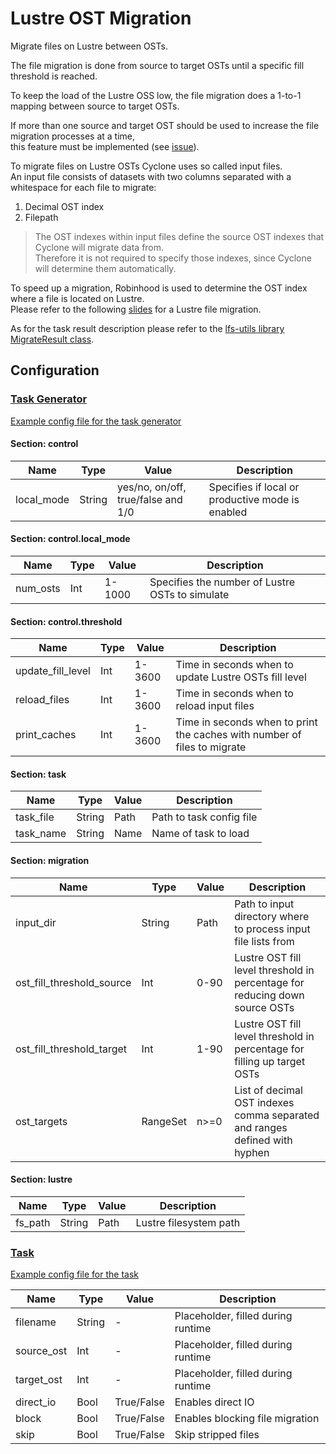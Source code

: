 # Lustre OST Migration

Migrate files on Lustre between OSTs.  

The file migration is done from source to target OSTs until a specific fill threshold is reached.  

To keep the load of the Lustre OSS low, the file migration does a 1-to-1 mapping between source to target OSTs.  

If more than one source and target OST should be used to increase the file migration processes at a time,  
this feature must be implemented (see [issue](https://github.com/GSI-HPC/cyclone-distributed-task-driven-framework/issues/27)).  

To migrate files on Lustre OSTs Cyclone uses so called input files.  
An input file consists of datasets with two columns separated with a whitespace for each file to migrate:  
1. Decimal OST index
2. Filepath

> The OST indexes within input files define the source OST indexes that Cyclone will migrate data from.  
> Therefore it is not required to specify those indexes, since Cyclone will determine them automatically.

To speed up a migration, Robinhood is used to determine the OST index where a file is located on Lustre.  
Please refer to the following [slides](../Slides/2024_02_22-lustre_file_migration.pdf) for a Lustre file migration.  

As for the task result description please refer to the [lfs-utils library MigrateResult class](https://github.com/GSI-HPC/lfs-utils). 

## Configuration

### [Task Generator](../task/generator/lustre_ost_migration_task_generator.py)

[Example config file for the task generator](../Configuration/lustre_ost_migration_task_generator.conf)

#### Section: control

| Name        | Type   | Value                              | Description                                      |
| ----------- | ------ | ---------------------------------- | ------------------------------------------------ |
| local\_mode | String | yes/no, on/off, true/false and 1/0 | Specifies if local or productive mode is enabled |

#### Section: control.local\_mode

| Name        | Type   | Value  | Description                                     |
| ----------- | ------ | ------ | ----------------------------------------------- |
| num\_osts   | Int    | 1-1000 | Specifies the number of Lustre OSTs to simulate |

#### Section: control.threshold

| Name                | Type   | Value  | Description                                                              |
| ------------------- | ------ | ------ | ------------------------------------------------------------------------ |
| update\_fill\_level | Int    | 1-3600 | Time in seconds when to update Lustre OSTs fill level                    |
| reload\_files       | Int    | 1-3600 | Time in seconds when to reload input files                               |
| print\_caches       | Int    | 1-3600 | Time in seconds when to print the caches with number of files to migrate |

#### Section: task

| Name       | Type   | Value | Description              |
| ---------- | ------ | ----- | ------------------------ |
| task\_file | String | Path  | Path to task config file |
| task\_name | String | Name  | Name of task to load     |

#### Section: migration

| Name                         | Type     | Value | Description                                                                 |
| ---------------------------- | -------- | ----- | --------------------------------------------------------------------------- |
| input\_dir                   | String   | Path  | Path to input directory where to process input file lists from              |
| ost\_fill\_threshold\_source | Int      | 0-90  | Lustre OST fill level threshold in percentage for reducing down source OSTs |
| ost\_fill\_threshold\_target | Int      | 1-90  | Lustre OST fill level threshold in percentage for filling up target OSTs    |
| ost\_targets                 | RangeSet | n>=0  | List of decimal OST indexes comma separated and ranges defined with hyphen  |

#### Section: lustre

| Name      | Type   | Value  | Description            |
| --------- | ------ | ------ | ---------------------- |
| fs\_path  | String | Path   | Lustre filesystem path |

### [Task](../task/lustre_ost_migrate_task.py)

[Example config file for the task](../Configuration/lustre_ost_migration_tasks.xml)

| Name        | Type   | Value      | Description                        |
| ----------- | ------ | ---------- | ---------------------------------- |
| filename    | String | -          | Placeholder, filled during runtime |
| source\_ost | Int    | -          | Placeholder, filled during runtime |
| target\_ost | Int    | -          | Placeholder, filled during runtime |
| direct\_io  | Bool   | True/False | Enables direct IO                  |
| block       | Bool   | True/False | Enables blocking file migration    |
| skip        | Bool   | True/False | Skip stripped files                |

